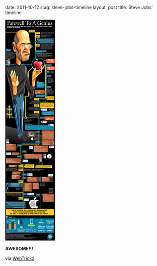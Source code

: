 date: 2011-10-12
slug: steve-jobs-timeline
layout: post
title: Steve Jobs' timeline


<a href="http://infographicworld.com/wp-content/uploads/2011/10/STEVE-JOBS-OK.jpg"><img src="/static/tumblr_files/tumblr_lsxxlbXFK81qznuglo1_500.jpg"/></a><br/><p><strong>AWESOME!!!</strong></p>

<p>via <a target="_blank" href="http://webtrickz.com/the-life-and-times-of-steve-jobs-infographic/">WebTrickz</a>.</p>
